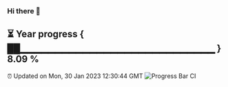 ### Hi there 👋
⏳ Year progress { ██▁▁▁▁▁▁▁▁▁▁▁▁▁▁▁▁▁▁▁▁▁▁▁▁▁▁▁▁ } 8.09 %
---
⏰ Updated on Mon, 30 Jan 2023 12:30:44 GMT
![Progress Bar CI](https://github.com/liununu/liununu/workflows/Progress%20Bar%20CI/badge.svg)
